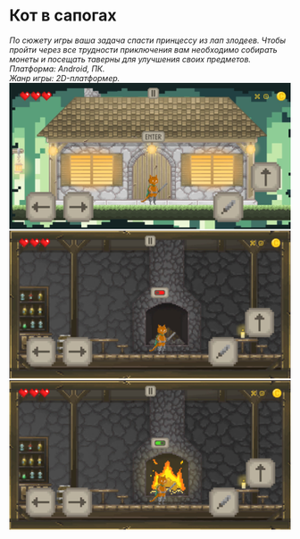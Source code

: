 # Кот в сапогах
*По сюжету игры ваша задача спасти принцессу из лап злодеев. Чтобы пройти через все трудности приключения вам необходимо собирать монеты и посещать таверны для улучшения своих предметов.\
Платформа: Android, ПК.\
Жанр игры: 2D-платформер.*
![Alt text](Assets/Images/Puss'n'boots1.jpg "Внешний вид таверны")
![Alt text](Assets/Images/Puss'n'boots2.jpg "Внутренний вид таверны с потушенным костром")
![Alt text](Assets/Images/Puss'n'boots3.jpg "Внутренний вид таверны с зажженым костром")